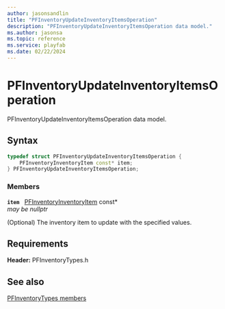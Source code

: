 ```yaml
---
author: jasonsandlin
title: "PFInventoryUpdateInventoryItemsOperation"
description: "PFInventoryUpdateInventoryItemsOperation data model."
ms.author: jasonsa
ms.topic: reference
ms.service: playfab
ms.date: 02/22/2024
---
```


# PFInventoryUpdateInventoryItemsOperation  

PFInventoryUpdateInventoryItemsOperation data model.  

## Syntax  
  
```cpp
typedef struct PFInventoryUpdateInventoryItemsOperation {  
    PFInventoryInventoryItem const* item;  
} PFInventoryUpdateInventoryItemsOperation;  
```
  
### Members  
  
**`item`** &nbsp; [PFInventoryInventoryItem](pfinventoryinventoryitem.md) const*  
*may be nullptr*  
  
(Optional) The inventory item to update with the specified values.
  
  
## Requirements  
  
**Header:** PFInventoryTypes.h
  
## See also  
[PFInventoryTypes members](../pfinventorytypes_members.md)  

  
  
